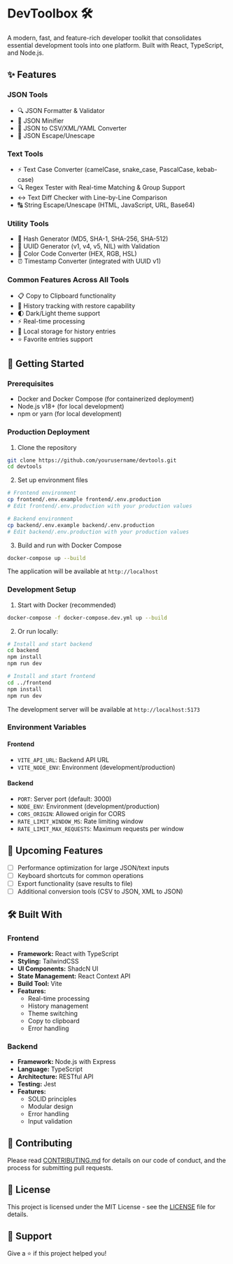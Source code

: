 # DevToolbox 🛠️

A modern, fast, and feature-rich developer toolkit that consolidates essential development tools into one platform. Built with React, TypeScript, and Node.js.

## ✨ Features

### JSON Tools
- 🔍 JSON Formatter & Validator
- 📝 JSON Minifier
- 🔄 JSON to CSV/XML/YAML Converter
- 🎯 JSON Escape/Unescape

### Text Tools
- ⚡ Text Case Converter (camelCase, snake_case, PascalCase, kebab-case)
- 🔍 Regex Tester with Real-time Matching & Group Support
- ↔️ Text Diff Checker with Line-by-Line Comparison
- 🔠 String Escape/Unescape (HTML, JavaScript, URL, Base64)

### Utility Tools
- 🔐 Hash Generator (MD5, SHA-1, SHA-256, SHA-512)
- 🎲 UUID Generator (v1, v4, v5, NIL) with Validation
- 🎨 Color Code Converter (HEX, RGB, HSL)
- ⏰ Timestamp Converter (integrated with UUID v1)

### Common Features Across All Tools
- 📋 Copy to Clipboard functionality
- 📝 History tracking with restore capability
- 🌓 Dark/Light theme support
- ⚡ Real-time processing
- 💾 Local storage for history entries
- ⭐ Favorite entries support

## 🚀 Getting Started

### Prerequisites
- Docker and Docker Compose (for containerized deployment)
- Node.js v18+ (for local development)
- npm or yarn (for local development)

### Production Deployment

1. Clone the repository
```bash
git clone https://github.com/yourusername/devtools.git
cd devtools
```

2. Set up environment files
```bash
# Frontend environment
cp frontend/.env.example frontend/.env.production
# Edit frontend/.env.production with your production values

# Backend environment
cp backend/.env.example backend/.env.production
# Edit backend/.env.production with your production values
```

3. Build and run with Docker Compose
```bash
docker-compose up --build
```

The application will be available at `http://localhost`

### Development Setup

1. Start with Docker (recommended)
```bash
docker-compose -f docker-compose.dev.yml up --build
```

2. Or run locally:
```bash
# Install and start backend
cd backend
npm install
npm run dev

# Install and start frontend
cd ../frontend
npm install
npm run dev
```

The development server will be available at `http://localhost:5173`

### Environment Variables

#### Frontend
- `VITE_API_URL`: Backend API URL
- `VITE_NODE_ENV`: Environment (development/production)

#### Backend
- `PORT`: Server port (default: 3000)
- `NODE_ENV`: Environment (development/production)
- `CORS_ORIGIN`: Allowed origin for CORS
- `RATE_LIMIT_WINDOW_MS`: Rate limiting window
- `RATE_LIMIT_MAX_REQUESTS`: Maximum requests per window

## 🔄 Upcoming Features

- [ ] Performance optimization for large JSON/text inputs
- [ ] Keyboard shortcuts for common operations
- [ ] Export functionality (save results to file)
- [ ] Additional conversion tools (CSV to JSON, XML to JSON)

## 🛠️ Built With

### Frontend
- **Framework:** React with TypeScript
- **Styling:** TailwindCSS
- **UI Components:** ShadcN UI
- **State Management:** React Context API
- **Build Tool:** Vite
- **Features:**
  - Real-time processing
  - History management
  - Theme switching
  - Copy to clipboard
  - Error handling

### Backend
- **Framework:** Node.js with Express
- **Language:** TypeScript
- **Architecture:** RESTful API
- **Testing:** Jest
- **Features:**
  - SOLID principles
  - Modular design
  - Error handling
  - Input validation

## 📝 Contributing

Please read [CONTRIBUTING.md](CONTRIBUTING.md) for details on our code of conduct, and the process for submitting pull requests.

## 📜 License

This project is licensed under the MIT License - see the [LICENSE](LICENSE) file for details.

## 🤝 Support

Give a ⭐️ if this project helped you! 